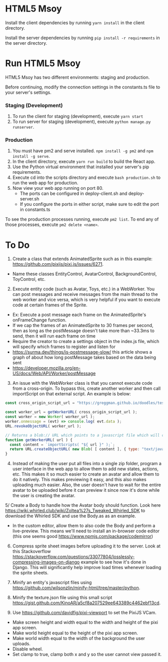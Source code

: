 # HTML5 Msoy
Install the client dependencies by running ```yarn install``` in the client directory.

Install the server dependencies by running ```pip install -r requirements``` in the server directory.
  
# Run HTML5 Msoy
HTML5 Msoy has two different environments: staging and production.

Before continuing, modify the connection settings in the constants.ts file to your server's settings.

### Staging (Development)
1. To run the client for staging (development), execute ```yarn start```
2. To run server for staging (development), execute ```python manage.py runserver```.

### Production
1. You must have pm2 and serve installed. ```npm install -g pm2``` and ```npm install -g serve```.  
2. In the client directory, execute ```yarn run build``` to build the React app.  
3. Use the Python virtual environment that installed your server's pip requirements.  
4. Execute cd into the scripts directory and execute ```bash production.sh``` to run the web app for production.  
5. Now view your web app running on port 80.
    - The ports can be configured in deploy-client.sh and deploy-server.sh
    - If you configure the ports in either script, make sure to edit the port in constants.ts

To see the production processes running, execute ```pm2 list```. To end any of those processes, execute ```pm2 delete <name>```.

# To Do
1. Create a class that extends AnimatedSprite such as in this example: https://github.com/pixijs/pixi.js/issues/6271.
  - Name these classes EntityControl, AvatarControl, BackgroundControl, ToyControl, etc.

2. Execute entity code (such as Avatar, Toys, etc.) in a WebWorker. You can post messages and receive messages from the main thread to the web worker and vice versa, which
is very helpful if you want to execute code at certain frames of the Sprite.
  - Ex: Execute a post message each frame on the AnimatedSprite's onFrameChange function.
  - If we cap the frames of an AnimatedSprite to 30 frames per second, then as long as the postMessage doesn't take more than ~33.3ms to send, then it will run each frame on time
  - Require the creator to create a settings object in the index.js file, which will specify which frames to register and listen for
  - https://surma.dev/things/is-postmessage-slow/ this article shows a graph of about how long postMessage takes based on the data being sent
  - https://developer.mozilla.org/en-US/docs/Web/API/Worker/postMessage

3. An issue with the WebWorker class is that you cannot execute code from a cross-origin. To bypass this, create another worker and then call importScript on that external script. An example is below:

```js
const cross_origin_script_url = "https://greggman.github.io/doodles/test/ping-worker.js";

const worker_url = getWorkerURL( cross_origin_script_url );
const worker = new Worker( worker_url );
worker.onmessage = (evt) => console.log( evt.data );
URL.revokeObjectURL( worker_url );

// Returns a blob:// URL which points to a javascript file which will call importScripts with the given URL
function getWorkerURL( url ) {
  const content = `importScripts( "${ url }" );`;
  return URL.createObjectURL( new Blob( [ content ], { type: "text/javascript" } ) );
}
```

4. Instead of making the user put all files into a single zip folder, program a user interface in the web app to allow them to add new states, actions, etc. This makes it so much easier to create an avatar and allow them to do it natively. This makes previewing it easy, and this also makes uploading much easier. Also, the user doesn't have to wait for the entire avatar to be uploaded before it can preview it since now it's done while the user is creating the avatar.

5/ Create a Body to handle how the Avatar body should function. Look here https://wiki.whirled.club/wiki/Zoltea%27s_Tweaked_Whirled_SDK to download the Whirled SDK and use the Body.as as an example.
  - In the custom editor, allow them to also code the Body and perform a live-preview. This means we'll need to install an in-browser code editor (this one seems good https://www.npmjs.com/package/codemirror)

6. Compress sprite sheet images before uploading it to the server. Look at this Stackoverflow
https://stackoverflow.com/questions/33077804/losslessly-compressing-images-on-django example
to see how it's done in Django. This will significantly help improve load times whenever loading
the sprite sheets.

7. Minify an entity's javascript files using https://github.com/wilsonzlin/minify-html/tree/master/python.

8. Minify the texture.json file using this small script https://gist.github.com/KinoAR/a5cf8a207529ee643389c4462ebf13cd.

9. Use https://github.com/davidfig/pixi-viewport to set the PixiJS VCam.
  - Make screen height and width equal to the width and height of the pixi app screen.
  - Make world height equal to the height of the pixi app screen.
  - Make world width equal to the width of the background the user uploads.
  - Disable wheel.
  - Set clamp to true, clamp both x and y so the user cannot view passed it.
